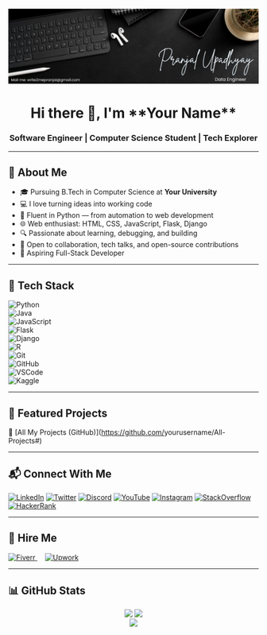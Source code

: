 ![Banner](assets/my_banner.png)

<h1 align="center">Hi there 👋, I'm <!-- Replace with your name --> **Your Name**</h1>
<h3 align="center">Software Engineer | Computer Science Student | Tech Explorer</h3>

---

## 🚀 About Me

- 🎓 Pursuing B.Tech in Computer Science at <!-- Optional: Replace with your university --> **Your University**
- 💻 I love turning ideas into working code  
- 🐍 Fluent in Python — from automation to web development  
- 🌐 Web enthusiast: HTML, CSS, JavaScript, Flask, Django  
- 🔍 Passionate about learning, debugging, and building  
- 🤝 Open to collaboration, tech talks, and open-source contributions  
- 🎯 Aspiring Full-Stack Developer  

---

## 🧠 Tech Stack

![Python](https://cdn.jsdelivr.net/gh/devicons/devicon/icons/python/python-original.svg)  
![Java](https://cdn.jsdelivr.net/gh/devicons/devicon/icons/java/java-original.svg)  
![JavaScript](https://cdn.jsdelivr.net/gh/devicons/devicon/icons/javascript/javascript-original.svg)  
![Flask](https://skillicons.dev/icons?i=flask)  
![Django](https://skillicons.dev/icons?i=django)  
![R](https://skillicons.dev/icons?i=r)  
![Git](https://cdn.jsdelivr.net/gh/devicons/devicon/icons/git/git-original.svg)  
![GitHub](https://skillicons.dev/icons?i=github)  
![VSCode](https://skillicons.dev/icons?i=vscode)  
![Kaggle](https://cdn.simpleicons.org/kaggle/20BEFF)

---

## 📌 Featured Projects

🔗 [All My Projects (GitHub)](https://github.com/<!-- Replace with your username -->yourusername/All-Projects#)

---

## 📬 Connect With Me

<p align="left">
  <a href="https://in.linkedin.com/in/<!-- your-linkedin -->" target="_blank"><img alt="LinkedIn" height="40" src="https://raw.githubusercontent.com/maurodesouza/profile-readme-generator/master/src/assets/icons/social/linkedin/default.svg"></a>
  <a href="https://x.com/<!-- your-twitter -->" target="_blank"><img alt="Twitter" height="40" src="https://raw.githubusercontent.com/maurodesouza/profile-readme-generator/master/src/assets/icons/social/twitter/default.svg"></a>
  <a href="https://discord.gg/<!-- your-discord -->" target="_blank"><img alt="Discord" height="40" src="https://raw.githubusercontent.com/maurodesouza/profile-readme-generator/master/src/assets/icons/social/discord/default.svg"></a>
  <a href="https://www.youtube.com/@<!-- your-youtube -->" target="_blank"><img alt="YouTube" height="40" src="https://raw.githubusercontent.com/maurodesouza/profile-readme-generator/master/src/assets/icons/social/youtube/default.svg"></a>
  <a href="https://www.instagram.com/<!-- your-instagram -->" target="_blank"><img alt="Instagram" height="40" src="https://raw.githubusercontent.com/maurodesouza/profile-readme-generator/master/src/assets/icons/social/instagram/default.svg"></a>
  <a href="https://stackoverflow.com/users/<!-- your-so-id -->" target="_blank"><img alt="StackOverflow" height="40" src="https://raw.githubusercontent.com/maurodesouza/profile-readme-generator/master/src/assets/icons/social/stackoverflow/default.svg"></a>
  <a href="https://www.hackerrank.com/<!-- your-hackerrank -->" target="_blank"><img alt="HackerRank" height="40" src="https://raw.githubusercontent.com/maurodesouza/profile-readme-generator/master/src/assets/icons/social/hackerrank/default.svg"></a>
</p>

---

## 💼 Hire Me

<p align="left">
  <a href="https://www.fiverr.com/s/<!-- your-fiverr-code -->" target="_blank">
    <img src="assets/fiverr.png" alt="Fiverr" height="50" />
  </a>
  &nbsp;&nbsp;&nbsp;
  <a href="https://www.upwork.com/freelancers/~<!-- your-upwork-id -->" target="_blank">
    <img src="assets/upwork.png" alt="Upwork" height="50" />
  </a>
</p>

---

## 📊 GitHub Stats

<div align="center">
  <img src="https://github-readme-stats.vercel.app/api?username=<!-- yourusername -->yourusername&show_icons=true&theme=dracula" height="150" />
  <img src="https://github-readme-stats.vercel.app/api/top-langs?username=<!-- yourusername -->yourusername&layout=compact&theme=dracula" height="150" />
</div>

<div align="center">
  <img src="https://github-readme-activity-graph.vercel.app/graph?username=<!-- yourusername -->yourusername&theme=react-dark&area=true&radius=16" height="300" />
</div>
